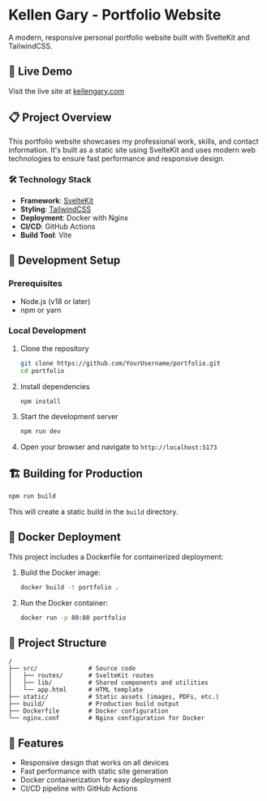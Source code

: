# Kellen Gary - Portfolio Website

A modern, responsive personal portfolio website built with SvelteKit and TailwindCSS.

## 🚀 Live Demo

Visit the live site at [kellengary.com](https://kellengary.com)

## 📋 Project Overview

This portfolio website showcases my professional work, skills, and contact information. It's built as a static site using SvelteKit and uses modern web technologies to ensure fast performance and responsive design.

### 🛠️ Technology Stack

- **Framework**: [SvelteKit](https://kit.svelte.dev/)
- **Styling**: [TailwindCSS](https://tailwindcss.com/)
- **Deployment**: Docker with Nginx
- **CI/CD**: GitHub Actions
- **Build Tool**: Vite

## 🔧 Development Setup

### Prerequisites

- Node.js (v18 or later)
- npm or yarn

### Local Development

1. Clone the repository
   ```bash
   git clone https://github.com/YourUsername/portfolio.git
   cd portfolio
   ```

2. Install dependencies
   ```bash
   npm install
   ```

3. Start the development server
   ```bash
   npm run dev
   ```

4. Open your browser and navigate to `http://localhost:5173`

## 🏗️ Building for Production

```bash
npm run build
```

This will create a static build in the `build` directory.

## 🐳 Docker Deployment

This project includes a Dockerfile for containerized deployment:

1. Build the Docker image:
   ```bash
   docker build -t portfolio .
   ```

2. Run the Docker container:
   ```bash
   docker run -p 80:80 portfolio
   ```

## 📁 Project Structure

```
/
├── src/              # Source code
│   ├── routes/       # SvelteKit routes
│   ├── lib/          # Shared components and utilities
│   └── app.html      # HTML template
├── static/           # Static assets (images, PDFs, etc.)
├── build/            # Production build output
├── Dockerfile        # Docker configuration
└── nginx.conf        # Nginx configuration for Docker
```

## 🧩 Features

- Responsive design that works on all devices
- Fast performance with static site generation
- Docker containerization for easy deployment
- CI/CD pipeline with GitHub Actions


